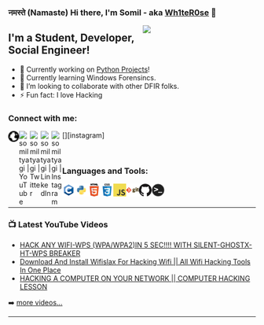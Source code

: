 <!--
**Somil-Tyagi/Somil-Tyagi** is a ✨ _special_ ✨ repository because its `README.md` (this file) appears on your GitHub profile.

Here are some ideas to get you started:

- 🔭 I’m currently working on ...
- 🌱 I’m currently learning ...
- 👯 I’m looking to collaborate on ...
- 🤔 I’m looking for help with ...
- 💬 Ask me about ...
- 📫 How to reach me: ...
- 😄 Pronouns: ...
- ⚡ Fun fact: ...
-->

### नमस्ते (Namaste) Hi there, I'm Somil - aka [Wh1teR0se][website] 👋
<img align='right' src="https://media.giphy.com/media/ZbNJojSbuJvIIVGl2t/giphy.gif" width="230">

## I'm a Student, Developer, Social Engineer!

- 🔭 Currently working on [Python Projects][website]!
- 🌱 Currently learning Windows Forensincs.
- 👯 I’m looking to collaborate with other DFIR folks.
- ⚡ Fun fact: I love Hacking 

### Connect with me:

[<img align="left" alt="somiltyagi" width="22px" src="https://raw.githubusercontent.com/iconic/open-iconic/master/svg/globe.svg" />][website]
[<img align="left" alt="somiltyagi | YouTube" width="22px" src="https://cdn.jsdelivr.net/npm/simple-icons@v3/icons/youtube.svg" />][youtube]
[<img align="left" alt="somiltyagi | Twitter" width="22px" src="https://cdn.jsdelivr.net/npm/simple-icons@v3/icons/twitter.svg" />][twitter]
[<img align="left" alt="somiltyagi | LinkedIn" width="22px" src="https://cdn.jsdelivr.net/npm/simple-icons@v3/icons/linkedin.svg" />][linkedin]
[<img align="left" alt="somiltyagi | Instagram" width="22px" src="https://cdn.jsdelivr.net/npm/simple-icons@v3/icons/instagram.svg" />][instagram]

<br />

### Languages and Tools:

[<img align="left" alt="C" width="26px" src="https://raw.githubusercontent.com/github/explore/80688e429a7d4ef2fca1e82350fe8e3517d3494d/topics/c/c.png" />][website]
[<img align="left" alt="PYTHON" width="26px" src="https://raw.githubusercontent.com/github/explore/80688e429a7d4ef2fca1e82350fe8e3517d3494d/topics/python/python.png" />][website]
[<img align="left" alt="HTML5" width="26px" src="https://raw.githubusercontent.com/github/explore/80688e429a7d4ef2fca1e82350fe8e3517d3494d/topics/html/html.png" />][website]
[<img align="left" alt="CSS3" width="26px" src="https://raw.githubusercontent.com/github/explore/80688e429a7d4ef2fca1e82350fe8e3517d3494d/topics/css/css.png" />][website]
[<img align="left" alt="JavaScript" width="26px" src="https://raw.githubusercontent.com/github/explore/80688e429a7d4ef2fca1e82350fe8e3517d3494d/topics/javascript/javascript.png" />][website]
[<img align="left" alt="Git" width="26px" src="https://raw.githubusercontent.com/github/explore/80688e429a7d4ef2fca1e82350fe8e3517d3494d/topics/git/git.png" />][website]
[<img align="left" alt="GitHub" width="26px" src="https://raw.githubusercontent.com/github/explore/78df643247d429f6cc873026c0622819ad797942/topics/github/github.png" />][website]
[<img align="left" alt="Terminal" width="26px" src="https://raw.githubusercontent.com/github/explore/80688e429a7d4ef2fca1e82350fe8e3517d3494d/topics/terminal/terminal.png" />][website]

<br />
<br />

---

### 📺 Latest YouTube Videos

<!-- YOUTUBE:START -->
- [HACK ANY WIFI-WPS (WPA/WPA2)IN 5 SEC!!!! WITH SILENT-GHOSTX- HT-WPS BREAKER](https://www.youtube.com/watch?v=ewLXwGyLsjk)
- [Download And Install Wifislax For Hacking Wifi || All Wifi Hacking Tools In One Place](https://www.youtube.com/watch?v=dsPeHaApL7M)
- [HACKING A COMPUTER ON YOUR NETWORK || COMPUTER HACKING LESSON](https://www.youtube.com/watch?v=u26Am6Qa3Lo&t=284s)

<!-- YOUTUBE:END -->

➡️ [more videos...](https://www.youtube.com/channel/UC8Sj3Ir5udy_Y3NutK5JH3A)

---


[website]: https://hacktivity.in
[twitter]: https://x.com/tyagisomil98
[youtube]: https://www.youtube.com/channel/UC8Sj3Ir5udy_Y3NutK5JH3A
[linkedin]: https://www.linkedin.com/in/hacktivity/





